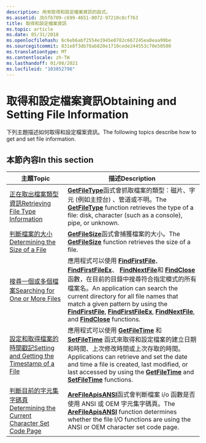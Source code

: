 ```yaml
---
description: 用來取得和設定檔案資訊的函式。
ms.assetid: 3b5fb709-c699-4651-8072-97210c8cf763
title: 取得和設定檔案資訊
ms.topic: article
ms.date: 05/31/2018
ms.openlocfilehash: 6c6eb6abf2554e1945e0782c667245ea0eaa99be
ms.sourcegitcommit: 831e8f3db78ab820e1710cede244553c70e50500
ms.translationtype: MT
ms.contentlocale: zh-TW
ms.lasthandoff: 01/08/2021
ms.locfileid: "103852796"
---
```

# <a name="obtaining-and-setting-file-information"></a><span data-ttu-id="6b535-103">取得和設定檔案資訊</span><span class="sxs-lookup"><span data-stu-id="6b535-103">Obtaining and Setting File Information</span></span>

<span data-ttu-id="6b535-104">下列主題描述如何取得和設定檔案資訊。</span><span class="sxs-lookup"><span data-stu-id="6b535-104">The following topics describe how to get and set file information.</span></span>

## <a name="in-this-section"></a><span data-ttu-id="6b535-105">本節內容</span><span class="sxs-lookup"><span data-stu-id="6b535-105">In this section</span></span>



| <span data-ttu-id="6b535-106">主題</span><span class="sxs-lookup"><span data-stu-id="6b535-106">Topic</span></span>                                                                                                             | <span data-ttu-id="6b535-107">描述</span><span class="sxs-lookup"><span data-stu-id="6b535-107">Description</span></span>                                                                                                                                                                                                                                                                                   |
|-------------------------------------------------------------------------------------------------------------------|-----------------------------------------------------------------------------------------------------------------------------------------------------------------------------------------------------------------------------------------------------------------------------------------------|
| [<span data-ttu-id="6b535-108">正在取出檔案類型資訊</span><span class="sxs-lookup"><span data-stu-id="6b535-108">Retrieving File Type Information</span></span>](retrieving-file-type-information.md)<br/>                               | <span data-ttu-id="6b535-109">[**GetFileType**](/windows/desktop/api/FileAPI/nf-fileapi-getfiletype)函式會抓取檔案的類型：磁片、字元 (例如主控台) 、管道或不明。</span><span class="sxs-lookup"><span data-stu-id="6b535-109">The [**GetFileType**](/windows/desktop/api/FileAPI/nf-fileapi-getfiletype) function retrieves the type of a file: disk, character (such as a console), pipe, or unknown.</span></span><br/>                                                                                                                                               |
| [<span data-ttu-id="6b535-110">判斷檔案的大小</span><span class="sxs-lookup"><span data-stu-id="6b535-110">Determining the Size of a File</span></span>](determining-the-size-of-a-file.md)<br/>                                   | <span data-ttu-id="6b535-111">[**GetFileSize**](/windows/desktop/api/FileAPI/nf-fileapi-getfilesize)函式會捕獲檔案的大小。</span><span class="sxs-lookup"><span data-stu-id="6b535-111">The [**GetFileSize**](/windows/desktop/api/FileAPI/nf-fileapi-getfilesize) function retrieves the size of a file.</span></span><br/>                                                                                                                                                                                                      |
| [<span data-ttu-id="6b535-112">搜尋一個或多個檔案</span><span class="sxs-lookup"><span data-stu-id="6b535-112">Searching for One or More Files</span></span>](searching-for-one-or-more-files.md)<br/>                                 | <span data-ttu-id="6b535-113">應用程式可以使用 [**FindFirstFile**](/windows/desktop/api/FileAPI/nf-fileapi-findfirstfilea)、 [**FindFirstFileEx**](/windows/desktop/api/FileAPI/nf-fileapi-findfirstfileexa)、 [**FindNextFile**](/windows/desktop/api/FileAPI/nf-fileapi-findnextfilea)和 [**FindClose**](/windows/desktop/api/FileAPI/nf-fileapi-findclose) 函數，在目前的目錄中搜尋符合指定模式的所有檔案名。</span><span class="sxs-lookup"><span data-stu-id="6b535-113">An application can search the current directory for all file names that match a given pattern by using the [**FindFirstFile**](/windows/desktop/api/FileAPI/nf-fileapi-findfirstfilea), [**FindFirstFileEx**](/windows/desktop/api/FileAPI/nf-fileapi-findfirstfileexa), [**FindNextFile**](/windows/desktop/api/FileAPI/nf-fileapi-findnextfilea), and [**FindClose**](/windows/desktop/api/FileAPI/nf-fileapi-findclose) functions.</span></span><br/> |
| [<span data-ttu-id="6b535-114">設定和取得檔案的時間戳記</span><span class="sxs-lookup"><span data-stu-id="6b535-114">Setting and Getting the Timestamp of a File</span></span>](setting-and-getting-the-timestamp-of-a-file.md)<br/>         | <span data-ttu-id="6b535-115">應用程式可以使用 [**GetFileTime**](/windows/desktop/api/fileapi/nf-fileapi-getfiletime) 和 [**SetFileTime**](/windows/desktop/api/fileapi/nf-fileapi-setfiletime) 函式來取得和設定檔案的建立日期和時間、上次修改時間或上次存取的時間。</span><span class="sxs-lookup"><span data-stu-id="6b535-115">Applications can retrieve and set the date and time a file is created, last modified, or last accessed by using the [**GetFileTime**](/windows/desktop/api/fileapi/nf-fileapi-getfiletime) and [**SetFileTime**](/windows/desktop/api/fileapi/nf-fileapi-setfiletime) functions.</span></span><br/>                                                                         |
| [<span data-ttu-id="6b535-116">判斷目前的字元集字碼頁</span><span class="sxs-lookup"><span data-stu-id="6b535-116">Determining the Current Character Set Code Page</span></span>](determining-the-current-character-set-code-page.md)<br/> | <span data-ttu-id="6b535-117">[**AreFileApisANSI**](/windows/desktop/api/fileapi/nf-fileapi-arefileapisansi)函式會判斷檔案 i/o 函數是否使用 ANSI 或 OEM 字元集字碼頁。</span><span class="sxs-lookup"><span data-stu-id="6b535-117">The [**AreFileApisANSI**](/windows/desktop/api/fileapi/nf-fileapi-arefileapisansi) function determines whether the file I/O functions are using the ANSI or OEM character set code page.</span></span><br/>                                                                                                                               |



 

 

